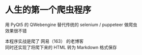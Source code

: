 # 人生的第一个爬虫程序  

用 PyQt5 的 QWebengine 替代传统的 selenium / puppeteer 做爬虫   
效果很不错   

本程序实战是爬了 网易（163） 的老博客   
同时还实现了将爬下来的 HTML 转为 Markdown 格式保存


